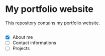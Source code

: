 # My portfolio website

This repository contains my portfolio website.

## 
- [x] About me
- [ ] Contact informations
- [ ] Projects   
